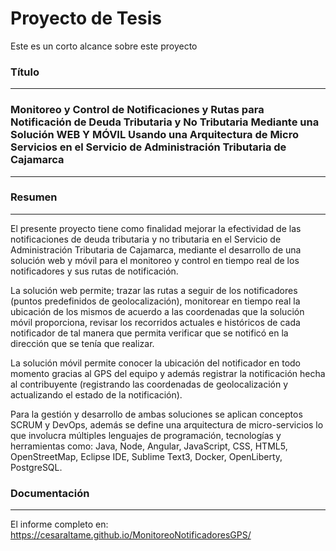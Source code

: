# Proyecto de Tesis

Este es un corto alcance sobre este proyecto

### Título
***

### Monitoreo y Control de Notificaciones y Rutas para Notificación de Deuda Tributaria y No Tributaria Mediante una Solución WEB Y MÓVIL Usando una Arquitectura de Micro Servicios en el Servicio de Administración Tributaria de Cajamarca
***

### Resumen
***

El presente proyecto tiene como finalidad mejorar la efectividad de las notificaciones de deuda tributaria y no tributaria en el Servicio de Administración Tributaria de Cajamarca, mediante el desarrollo de una solución web y móvil para el monitoreo y control en tiempo real de los notificadores y sus rutas de notificación.

La solución web permite; trazar las rutas a seguir de los notificadores (puntos predefinidos de geolocalización), monitorear en tiempo real la ubicación de los mismos de acuerdo a las coordenadas que la solución móvil proporciona, revisar los recorridos actuales e históricos de cada notificador de tal manera que permita verificar que se notificó en la dirección que se tenía que realizar.

La solución móvil permite conocer la ubicación del notificador en todo momento gracias al GPS del equipo y además registrar la notificación hecha al contribuyente (registrando las coordenadas de geolocalización y actualizando el estado de la notificación).

Para la gestión y desarrollo de ambas soluciones se aplican conceptos SCRUM y DevOps, además se define una arquitectura de micro-servicios lo que involucra múltiples lenguajes de programación, tecnologías y herramientas como: Java, Node, Angular, JavaScript, CSS, HTML5, OpenStreetMap, Eclipse IDE, Sublime Text3, Docker, OpenLiberty, PostgreSQL.

### Documentación
***

El informe completo en: https://cesaraltame.github.io/MonitoreoNotificadoresGPS/
